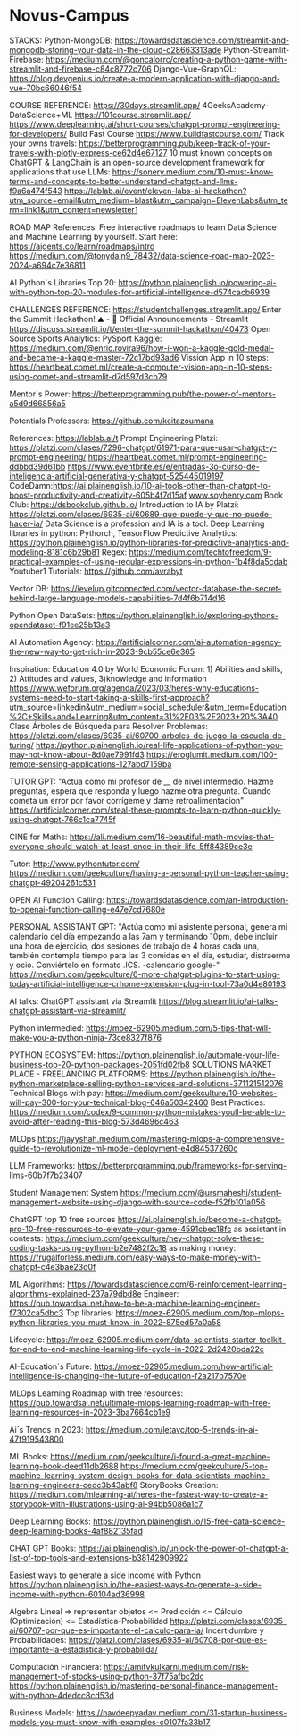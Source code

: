 # Novus-Campus

STACKS:
Python-MongoDB: https://towardsdatascience.com/streamlit-and-mongodb-storing-your-data-in-the-cloud-c28663313ade
Python-Streamlit-Firebase: https://medium.com/@goncalorrc/creating-a-python-game-with-streamlit-and-firebase-c84c8772c706
Django-Vue-GraphQL: https://blog.devgenius.io/create-a-modern-application-with-django-and-vue-70bc66046f54

COURSE REFERENCE:
https://30days.streamlit.app/
4GeeksAcademy-DataScience+ML
https://101course.streamlit.app/
https://www.deeplearning.ai/short-courses/chatgpt-prompt-engineering-for-developers/
Build Fast Course
https://www.buildfastcourse.com/
Track your owns travels: https://betterprogramming.pub/keep-track-of-your-travels-with-plotly-express-ce62d4e67127
10 must known concepts on ChatGPT & LangChain is an open-source development framework for applications that use LLMs: https://sonery.medium.com/10-must-know-terms-and-concepts-to-better-understand-chatgpt-and-llms-f9a6a474f543
https://lablab.ai/event/eleven-labs-ai-hackathon?utm_source=email&utm_medium=blast&utm_campaign=ElevenLabs&utm_term=link1&utm_content=newsletter1

ROAD MAP References:
Free interactive roadmaps to learn Data Science and Machine Learning by yourself. Start here: https://aigents.co/learn/roadmaps/intro
https://medium.com/@tonydain9_78432/data-science-road-map-2023-2024-a694c7e36811

AI Python`s Libraries Top 20:
https://python.plainenglish.io/powering-ai-with-python-top-20-modules-for-artificial-intelligence-d574cacb6939

CHALLENGES REFERENCE:
https://studentchallenges.streamlit.app/
Enter the Summit Hackathon! ⛰️ - 📣 Official Announcements - Streamlit
https://discuss.streamlit.io/t/enter-the-summit-hackathon/40473
Open Source Sports Analytics: PySport
Kaggle: https://medium.com/@enric.rovira96/how-i-won-a-kaggle-gold-medal-and-became-a-kaggle-master-72c17bd93ad6
Vission App in 10 steps: https://heartbeat.comet.ml/create-a-computer-vision-app-in-10-steps-using-comet-and-streamlit-d7d597d3cb79

Mentor´s Power:
https://betterprogramming.pub/the-power-of-mentors-a5d9d66856a5

Potentials Professors:
https://github.com/keitazoumana


References:
https://lablab.ai/t
Prompt Engineering Platzi: https://platzi.com/clases/7296-chatgpt/61971-para-que-usar-chatgpt-y-prompt-engineering/
https://heartbeat.comet.ml/prompt-engineering-ddbbd39d61bb
https://www.eventbrite.es/e/entradas-3o-curso-de-inteligencia-artificial-generativa-y-chatgpt-525445019197
CodeDamn:https://ai.plainenglish.io/10-ai-tools-other-than-chatgpt-to-boost-productivity-and-creativity-605b4f7d15af
www.soyhenry.com
Book Club: 
https://dsbookclub.github.io/
Introduction to IA by Platzi: https://platzi.com/clases/6935-ai/60689-que-puede-y-que-no-puede-hacer-ia/
Data Science is a profession and IA is a tool.
Deep Learning libraries in python: Pythorch, TensorFlow
Predictive Analytics: https://python.plainenglish.io/python-libraries-for-predictive-analytics-and-modeling-8181c6b29b81
Regex: https://medium.com/techtofreedom/9-practical-examples-of-using-regular-expressions-in-python-1b4f8da5cdab
Youtuber1 Tutorials: https://github.com/avrabyt

Vector DB:
https://levelup.gitconnected.com/vector-database-the-secret-behind-large-language-models-capabilities-7d4f6b714d16

Python Open DataSets:
https://python.plainenglish.io/exploring-pythons-opendataset-f91ee25b13a3

AI Automation Agency:
https://artificialcorner.com/ai-automation-agency-the-new-way-to-get-rich-in-2023-9cb55ce6e365

Inspiration:
Education 4.0 by World Economic Forum: 1) Abilities and skills, 2) Attitudes and values, 3)knowledge and information
https://www.weforum.org/agenda/2023/03/heres-why-educations-systems-need-to-start-taking-a-skills-first-approach?utm_source=linkedin&utm_medium=social_scheduler&utm_term=Education%2C+Skills+and+Learning&utm_content=31%2F03%2F2023+20%3A40
Clase Árboles de Búsqueda para Resolver Problemas: https://platzi.com/clases/6935-ai/60700-arboles-de-juego-la-escuela-de-turing/
https://python.plainenglish.io/real-life-applications-of-python-you-may-not-know-about-8d0ae7991fd3
https://eroglumit.medium.com/100-remote-sensing-applications-127abd7159ba

TUTOR GPT: "Actúa como mi profesor de __ de nivel intermedio. Hazme preguntas, espera que responda y luego hazme otra pregunta. Cuando cometa un error por favor corrígeme y dame retroalimentacion"
https://artificialcorner.com/steal-these-prompts-to-learn-python-quickly-using-chatgpt-766c1ca7745f

CINE for Maths:
https://ali.medium.com/16-beautiful-math-movies-that-everyone-should-watch-at-least-once-in-their-life-5ff84389ce3e

Tutor:
http://www.pythontutor.com/
https://medium.com/geekculture/having-a-personal-python-teacher-using-chatgpt-49204261c531

OPEN AI Function Calling:
https://towardsdatascience.com/an-introduction-to-openai-function-calling-e47e7cd7680e

PERSONAL ASSISTANT GPT:
"Actúa como mi asistente personal, genera mi calendario del día empezando a las 7am y terminando 10pm, debe incluir una hora de ejercicio, dos sesiones de trabajo de 4 horas cada una, también contempla tiempo para las 3 comidas en el día, estudiar, distraerme y ocio. Conviértelo en formato .ICS. -calendario google-"
https://medium.com/geekculture/6-more-chatgpt-plugins-to-start-using-today-artificial-intelligence-crhome-extension-plug-in-tool-73a0d4e80193

AI talks: ChatGPT assistant via Streamlit
https://blog.streamlit.io/ai-talks-chatgpt-assistant-via-streamlit/

Python intermedied:
https://moez-62905.medium.com/5-tips-that-will-make-you-a-python-ninja-73ce8327f876


PYTHON 
ECOSYSTEM:
https://python.plainenglish.io/automate-your-life-business-top-20-python-packages-2051fd02fb8
SOLUTIONS MARKET PLACE - FREELANCING PLATFORMS:
https://python.plainenglish.io/the-python-marketplace-selling-python-services-and-solutions-371121512076 
Technical Blogs with pay:
https://medium.com/geekculture/10-websites-will-pay-300-for-your-technical-blog-646a50342460
Best Practices:
https://medium.com/codex/9-common-python-mistakes-youll-be-able-to-avoid-after-reading-this-blog-573d4696c463


MLOps
https://jayyshah.medium.com/mastering-mlops-a-comprehensive-guide-to-revolutionize-ml-model-deployment-e4d84537260c

LLM Frameworks:
https://betterprogramming.pub/frameworks-for-serving-llms-60b7f7b23407

Student Management System
https://medium.com/@ursmaheshj/student-management-website-using-django-with-source-code-f52fb101a056

ChatGPT 
top 10 free sources
https://ai.plainenglish.io/become-a-chatgpt-pro-10-free-resources-to-elevate-your-game-4591cbec18fc
as assistant in contests:
https://medium.com/geekculture/hey-chatgpt-solve-these-coding-tasks-using-python-b2e7482f2c18
as making money:
https://frugalforless.medium.com/easy-ways-to-make-money-with-chatgpt-c4e3bae23d0f


ML 
Algorithms:
https://towardsdatascience.com/6-reinforcement-learning-algorithms-explained-237a79dbd8e
Engineer:
https://pub.towardsai.net/how-to-be-a-machine-learning-engineer-f7302ca5dbc3
Top libraries:
https://moez-62905.medium.com/top-mlops-python-libraries-you-must-know-in-2022-875ed57a0a58

Lifecycle:
https://moez-62905.medium.com/data-scientists-starter-toolkit-for-end-to-end-machine-learning-life-cycle-in-2022-2d2420bda22c

AI-Education´s Future:
https://moez-62905.medium.com/how-artificial-intelligence-is-changing-the-future-of-education-f2a217b7570e

MLOps Learning Roadmap with free resources:
https://pub.towardsai.net/ultimate-mlops-learning-roadmap-with-free-learning-resources-in-2023-3ba7664cb1e9

Ai´s Trends in 2023:
https://medium.com/letavc/top-5-trends-in-ai-47f919543800

ML Books:
https://medium.com/geekculture/i-found-a-great-machine-learning-book-deed11db2688
https://medium.com/geekculture/5-top-machine-learning-system-design-books-for-data-scientists-machine-learning-engineers-cedc3b43abf8
StoryBooks Creation:
https://medium.com/mlearning-ai/heres-the-fastest-way-to-create-a-storybook-with-illustrations-using-ai-94bb5086a1c7

Deep Learning Books:
https://python.plainenglish.io/15-free-data-science-deep-learning-books-4af882135fad

CHAT GPT Books:
https://ai.plainenglish.io/unlock-the-power-of-chatgpt-a-list-of-top-tools-and-extensions-b38142909922

Easiest ways to generate a side income with Python
https://python.plainenglish.io/the-easiest-ways-to-generate-a-side-income-with-python-60104ad36998

Algebra Lineal => representar objetos <= Predicción <= Cálculo (Optimización) <= Estadística-Probabilidad
https://platzi.com/clases/6935-ai/60707-por-que-es-importante-el-calculo-para-ia/
Incertidumbre y Probabilidades: https://platzi.com/clases/6935-ai/60708-por-que-es-importante-la-estadistica-y-probabilida/


Computación Financiera:
https://amitvkulkarni.medium.com/risk-management-of-stocks-using-python-37f75afbc2dc
https://python.plainenglish.io/mastering-personal-finance-management-with-python-4dedcc8cd53d

Business Models:
https://navdeepyadav.medium.com/31-startup-business-models-you-must-know-with-examples-c0107fa33b17
